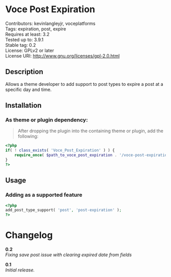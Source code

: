 Voce Post Expiration
==================

Contributors: kevinlangleyjr, voceplatforms  
Tags: expiration, post, expire  
Requires at least: 3.2  
Tested up to: 3.9.1  
Stable tag: 0.2  
License: GPLv2 or later  
License URI: http://www.gnu.org/licenses/gpl-2.0.html

## Description
Allows a theme developer to add support to post types to expire a post at a specific day and time.

## Installation

### As theme or plugin dependency:
> After dropping the plugin into the containing theme or plugin, add the following:

```php
<?php
if( ! class_exists( 'Voce_Post_Expiration' ) ) {
	require_once( $path_to_voce_post_expiration . '/voce-post-expiration.php' );
}
?>
```

## Usage

### Adding as a supported feature
```php
<?php
add_post_type_support( 'post', 'post-expiration' );
?>
```

# Changelog

**0.2**  
*Fixing save post issue with clearing expired date from fields*

**0.1**  
*Initial release.*
